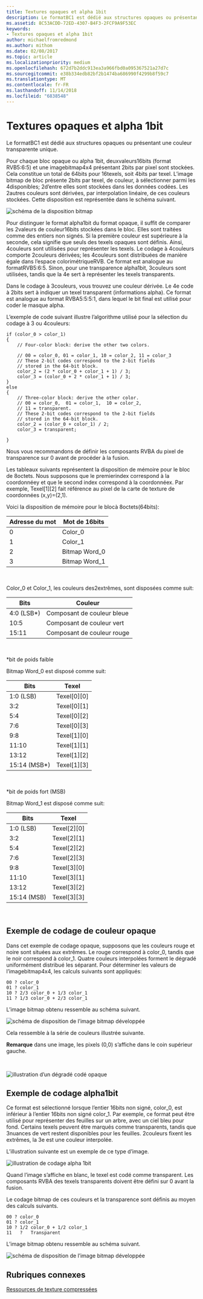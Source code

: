 ```yaml
---
title: Textures opaques et alpha 1bit
description: Le formatBC1 est dédié aux structures opaques ou présentant une couleur transparente unique.
ms.assetid: 8C53ACDD-72ED-4307-B4F3-2FCF9A9F53EC
keywords:
- Textures opaques et alpha 1bit
author: michaelfromredmond
ms.author: mithom
ms.date: 02/08/2017
ms.topic: article
ms.localizationpriority: medium
ms.openlocfilehash: 672d7b2ddc913ea3a966fbd0a095367521a27d7c
ms.sourcegitcommit: e38b334edb82bf2b1474ba686990f4299b8f59c7
ms.translationtype: MT
ms.contentlocale: fr-FR
ms.lasthandoff: 11/14/2018
ms.locfileid: "6838548"
---
```

# <a name="span-iddirect3dconceptsopaqueand1-bitalphatexturesspanopaque-and-1-bit-alpha-textures"></a><span id="direct3dconcepts.opaque_and_1-bit_alpha_textures"></span>Textures opaques et alpha 1bit


Le formatBC1 est dédié aux structures opaques ou présentant une couleur transparente unique.

Pour chaque bloc opaque ou alpha 1bit, deuxvaleurs16bits (format RVB5:6:5) et une imagebitmap4x4 présentant 2bits par pixel sont stockées. Cela constitue un total de 64bits pour 16texels, soit 4bits par texel. L’image bitmap de bloc présente 2bits par texel, de couleur, à sélectionner parmi les 4disponibles; 2d’entre elles sont stockées dans les données codées. Les 2autres couleurs sont dérivées, par interpolation linéaire, de ces couleurs stockées. Cette disposition est représentée dans le schéma suivant.

![schéma de la disposition bitmap](images/colors1.png)

Pour distinguer le format alpha1bit du format opaque, il suffit de comparer les 2valeurs de couleur16bits stockées dans le bloc. Elles sont traitées comme des entiers non signés. Si la première couleur est supérieure à la seconde, cela signifie que seuls des texels opaques sont définis. Ainsi, 4couleurs sont utilisées pour représenter les texels. Le codage à 4couleurs comporte 2couleurs dérivées; les 4couleurs sont distribuées de manière égale dans l’espace colorimétriqueRVB. Ce format est analogue au formatRVB5:6:5. Sinon, pour une transparence alpha1bit, 3couleurs sont utilisées, tandis que la 4e sert à représenter les texels transparents.

Dans le codage à 3couleurs, vous trouvez une couleur dérivée. Le 4e code à 2bits sert à indiquer un texel transparent (informations alpha). Ce format est analogue au format RVBA5:5:5:1, dans lequel le bit final est utilisé pour coder le masque alpha.

L’exemple de code suivant illustre l’algorithme utilisé pour la sélection du codage à 3 ou 4couleurs:

```
if (color_0 > color_1) 
{
    // Four-color block: derive the other two colors. 
    
    // 00 = color_0, 01 = color_1, 10 = color_2, 11 = color_3
    // These 2-bit codes correspond to the 2-bit fields 
    // stored in the 64-bit block.
    color_2 = (2 * color_0 + color_1 + 1) / 3;
    color_3 = (color_0 + 2 * color_1 + 1) / 3;
}    
else
{ 
    // Three-color block: derive the other color.
    // 00 = color_0,  01 = color_1,  10 = color_2,  
    // 11 = transparent.
    // These 2-bit codes correspond to the 2-bit fields 
    // stored in the 64-bit block. 
    color_2 = (color_0 + color_1) / 2;    
    color_3 = transparent;    

}
```

Nous vous recommandons de définir les composants RVBA du pixel de transparence sur 0 avant de procéder à la fusion.

Les tableaux suivants représentent la disposition de mémoire pour le bloc de 8octets. Nous supposons que le premierindex correspond à la coordonnéey et que le second index correspond à la coordonnéex. Par exemple, Texel\[1\]\[2\] fait référence au pixel de la carte de texture de coordonnées (x,y)=(2,1).

Voici la disposition de mémoire pour le blocà 8octets(64bits):

| Adresse du mot | Mot de 16bits    |
|--------------|----------------|
| 0            | Color\_0       |
| 1            | Color\_1       |
| 2            | Bitmap Word\_0 |
| 3            | Bitmap Word\_1 |

 

Color\_0 et Color\_1, les couleurs des2extrêmes, sont disposées comme suit:

| Bits        | Couleur                 |
|-------------|-----------------------|
| 4:0 (LSB\*) | Composant de couleur bleue  |
| 10:5        | Composant de couleur vert |
| 15:11       | Composant de couleur rouge   |

 

\*bit de poids faible

Bitmap Word\_0 est disposé comme suit:

| Bits          | Texel           |
|---------------|-----------------|
| 1:0 (LSB)     | Texel\[0\]\[0\] |
| 3:2           | Texel\[0\]\[1\] |
| 5:4           | Texel\[0\]\[2\] |
| 7:6           | Texel\[0\]\[3\] |
| 9:8           | Texel\[1\]\[0\] |
| 11:10         | Texel\[1\]\[1\] |
| 13:12         | Texel\[1\]\[2\] |
| 15:14 (MSB\*) | Texel\[1\]\[3\] |

 

\*bit de poids fort (MSB)

Bitmap Word\_1 est disposé comme suit:

| Bits        | Texel           |
|-------------|-----------------|
| 1:0 (LSB)   | Texel\[2\]\[0\] |
| 3:2         | Texel\[2\]\[1\] |
| 5:4         | Texel\[2\]\[2\] |
| 7:6         | Texel\[2\]\[3\] |
| 9:8         | Texel\[3\]\[0\] |
| 11:10       | Texel\[3\]\[1\] |
| 13:12       | Texel\[3\]\[2\] |
| 15:14 (MSB) | Texel\[3\]\[3\] |

 

## <a name="span-idexampleofopaquecolorencodingspanspan-idexampleofopaquecolorencodingspanspan-idexampleofopaquecolorencodingspanexample-of-opaque-color-encoding"></a><span id="Example_of_Opaque_Color_Encoding"></span><span id="example_of_opaque_color_encoding"></span><span id="EXAMPLE_OF_OPAQUE_COLOR_ENCODING"></span>Exemple de codage de couleur opaque


Dans cet exemple de codage opaque, supposons que les couleurs rouge et noire sont situées aux extrêmes. Le rouge correspond à color\_0, tandis que le noir correspond à color\_1. Quatre couleurs interpolées forment le dégradé uniformément distribué les séparant. Pour déterminer les valeurs de l’imagebitmap4x4, les calculs suivants sont appliqués:

```
00 ? color_0
01 ? color_1
10 ? 2/3 color_0 + 1/3 color_1
11 ? 1/3 color_0 + 2/3 color_1
```

L’image bitmap obtenu ressemble au schéma suivant.

![schéma de disposition de l’image bitmap développée](images/colors2.png)

Cela ressemble à la série de couleurs illustrée suivante.

**Remarque**  dans une image, les pixels (0,0) s’affiche dans le coin supérieur gauche.

 

![illustration d’un dégradé codé opaque](images/redsquares.png)

## <a name="span-idexampleof1bitalphaencodingspanspan-idexampleof1bitalphaencodingspanspan-idexampleof1bitalphaencodingspanexample-of-1-bit-alpha-encoding"></a><span id="Example_of_1_Bit_Alpha_Encoding"></span><span id="example_of_1_bit_alpha_encoding"></span><span id="EXAMPLE_OF_1_BIT_ALPHA_ENCODING"></span>Exemple de codage alpha1bit


Ce format est sélectionné lorsque l’entier 16bits non signé, color\_0, est inférieur à l’entier 16bits non signé color\_1. Par exemple, ce format peut être utilisé pour représenter des feuilles sur un arbre, avec un ciel bleu pour fond. Certains texels peuvent être marqués comme transparents, tandis que 3nuances de vert restent disponibles pour les feuilles. 2couleurs fixent les extrêmes, la 3e est une couleur interpolée.

L’illustration suivante est un exemple de ce type d’image.

![illustration de codage alpha 1bit](images/greenthing.png)

Quand l’image s’affiche en blanc, le texel est codé comme transparent. Les composants RVBA des texels transparents doivent être défini sur 0 avant la fusion.

Le codage bitmap de ces couleurs et la transparence sont définis au moyen des calculs suivants.

```
00 ? color_0
01 ? color_1
10 ? 1/2 color_0 + 1/2 color_1
11   ?   Transparent
```

L’image bitmap obtenu ressemble au schéma suivant.

![schéma de disposition de l’image bitmap développée](images/colors3.png)

## <a name="span-idrelated-topicsspanrelated-topics"></a><span id="related-topics"></span>Rubriques connexes


[Ressources de texture compressées](compressed-texture-resources.md)

 

 




